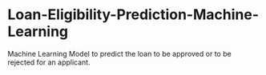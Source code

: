 # Loan-Eligibility-Prediction-Machine-Learning
Machine Learning Model to predict the loan to be approved or to be rejected for an applicant.
